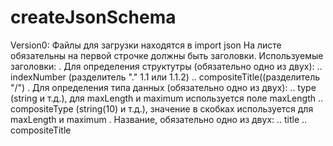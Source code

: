 # createJsonSchema
Version0:
Файлы для загрузки находятся в import json
На листе обязательны на первой строчке должны быть заголовки.
Используемые заголовки: 
. Для определения структутры (обязательно одно из двух):
.. indexNumber (разделитель "." 1.1 или 1.1.2)
.. compositeTitle((разделитель "/")
. Для определения типа данных (обязательно одно из двух):
.. type (string и т.д.), для maxLength и maximum используется поле maxLength
.. compositeType (string(10) и т.д.), значение в скобках используется для maxLength и maximum
. Название, обязательно одно из двух:
.. title
.. compositeTitle
